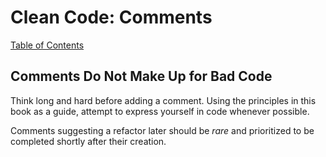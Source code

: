 # Clean Code: Comments

[Table of Contents](../CLEAN-CODE.md)

## Comments Do Not Make Up for Bad Code

Think long and hard before adding a comment. Using the principles in this book as a guide, attempt
to express yourself in code whenever possible.

Comments suggesting a refactor later should be _rare_ and prioritized to be completed shortly
after their creation.
